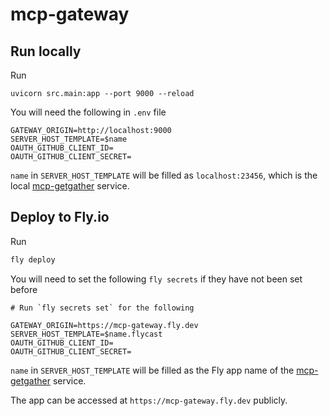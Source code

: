 # mcp-gateway

## Run locally

Run

```
uvicorn src.main:app --port 9000 --reload
```

You will need the following in `.env` file

```
GATEWAY_ORIGIN=http://localhost:9000
SERVER_HOST_TEMPLATE=$name
OAUTH_GITHUB_CLIENT_ID=
OAUTH_GITHUB_CLIENT_SECRET=
```

`name` in `SERVER_HOST_TEMPLATE` will be filled as `localhost:23456`, which is the local [mcp-getgather](https://github.com/mcp-getgather/mcp-getgather) service.

## Deploy to Fly.io

Run

```bash
fly deploy
```

You will need to set the following `fly secrets` if they have not been set before

```
# Run `fly secrets set` for the following

GATEWAY_ORIGIN=https://mcp-gateway.fly.dev
SERVER_HOST_TEMPLATE=$name.flycast
OAUTH_GITHUB_CLIENT_ID=
OAUTH_GITHUB_CLIENT_SECRET=
```

`name` in `SERVER_HOST_TEMPLATE` will be filled as the Fly app name of the [mcp-getgather](https://github.com/mcp-getgather/mcp-getgather) service.

The app can be accessed at `https://mcp-gateway.fly.dev` publicly.

